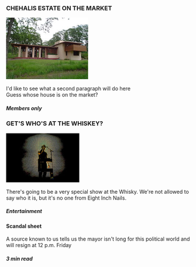 ### CHEHALIS ESTATE ON THE MARKET
![Sample image of house](img-sample-gordon-house-224x168.jpg)

I'd like to see what a second paragraph will do here    
Guess whose house is on the market?
##### Members only

### GET'S WHO'S AT THE WHISKEY?

![Picture of Trent Reznor](img-sample-trent-200x134.jpg)

There's going to be a very special show at the Whisky.
We're not allowed to say who it is, but it's no one
from Eight Inch Nails.

##### Entertainment


#### Scandal sheet

A source known to us tells us the mayor isn't long 
for this political world and will resign at 12 p.m.
Friday

##### 3 min read

